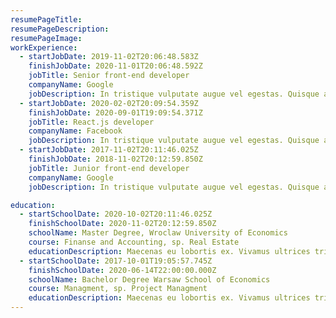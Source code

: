 ```yaml
---
resumePageTitle:
resumePageDescription:
resumePageImage:
workExperience:
  - startJobDate: 2019-11-02T20:06:48.583Z
    finishJobDate: 2020-11-01T20:06:48.592Z
    jobTitle: Senior front-end developer
    companyName: Google
    jobDescription: In tristique vulputate augue vel egestas. Quisque ac imperdiet tortor, at lacinia ex. Duis vel ex hendrerit, commodo odio sed, aliquam enim. Ut arcu nulla, tincidunt eget arcu eget, molestie vulputate nisi. Nunc malesuada leo et est iaculis facilisis. Fusce eu urna ut magna malesuada fringilla.
  - startJobDate: 2020-02-02T20:09:54.359Z
    finishJobDate: 2020-09-01T19:09:54.371Z
    jobTitle: React.js developer
    companyName: Facebook
    jobDescription: In tristique vulputate augue vel egestas. Quisque ac imperdiet tortor, at lacinia ex. Duis vel ex hendrerit, commodo odio sed, aliquam enim. Ut arcu nulla, tincidunt eget arcu eget, molestie vulputate nisi. Nunc malesuada leo et est iaculis facilisis. Fusce eu urna ut magna malesuada fringilla.
  - startJobDate: 2017-11-02T20:11:46.025Z
    finishJobDate: 2018-11-02T20:12:59.850Z
    jobTitle: Junior front-end developer
    companyName: Google
    jobDescription: In tristique vulputate augue vel egestas. Quisque ac imperdiet tortor, at lacinia ex. Duis vel ex hendrerit, commodo odio sed, aliquam enim. Ut arcu nulla, tincidunt eget arcu eget, molestie vulputate nisi. Nunc malesuada leo et est iaculis facilisis. Fusce eu urna ut magna malesuada fringilla.

education:
  - startSchoolDate: 2020-10-02T20:11:46.025Z
    finishSchoolDate: 2020-11-02T20:12:59.850Z
    schoolName: Master Degree, Wroclaw University of Economics
    course: Finanse and Accounting, sp. Real Estate
    educationDescription: Maecenas eu lobortis ex. Vivamus ultrices tristique libero, non auctor risus pretium nec. In leo neque, mollis eu volutpat eget, sodales ac lacus. Curabitur et ligula tincidunt, ultrices dui a, malesuada est. Cras blandit dignissim suscipit. Integer semper diam mauris, ac efficitur dui hendrerit eget.
  - startSchoolDate: 2017-10-01T19:05:57.745Z
    finishSchoolDate: 2020-06-14T22:00:00.000Z
    schoolName: Bachelor Degree Warsaw School of Economics
    course: Managment, sp. Project Managment
    educationDescription: Maecenas eu lobortis ex. Vivamus ultrices tristique libero, non auctor risus pretium nec. In leo neque, mollis eu volutpat eget, sodales ac lacus. Curabitur et ligula tincidunt, ultrices dui a, malesuada est. Cras blandit dignissim suscipit. Integer semper diam mauris, ac efficitur dui hendrerit eget.
---
```


